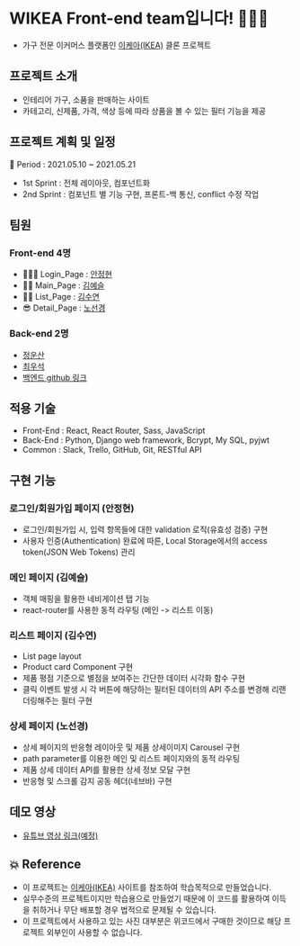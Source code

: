 # WIKEA Front-end team입니다! 👨🏻‍💻

- 가구 전문 이커머스 플랫폼인 [이케아(IKEA)](https://www.ikea.com/kr/ko/) 클론 프로젝트

## 프로젝트 소개

- 인테리어 가구, 소품을 판매하는 사이트
- 카테고리, 신제품, 가격, 색상 등에 따라 상품을 볼 수 있는 필터 기능을 제공

## 프로젝트 계획 및 일정

🎈 Period : 2021.05.10 ~ 2021.05.21
- 1st Sprint : 전체 레이아웃, 컴포넌트화
- 2nd Sprint : 컴포넌트 별 기능 구현, 프론트-백 통신, conflict 수정 작업

## 팀원

### Front-end 4명

  - 👱🏻‍♀️ Login_Page : [안정현](https://github.com/ahnjeongh2)
  - 👶🏻 Main_Page : [김예슬](https://github.com/yesl-kim)
  - 👱🏻 List_Page : [김수연](https://github.com/ksy4568)
  - 😎 Detail_Page : [노선경](https://github.com/celline1637)

### Back-end 2명

  - [정운산](https://github.com/Action2theFuture)
  - [최우석](https://github.com/tonic523)
  - [백엔드 github 링크](https://github.com/wecode-bootcamp-korea/20-1st-WIKEA-backend)

## 적용 기술

- Front-End : React, React Router, Sass, JavaScript
- Back-End : Python, Django web framework, Bcrypt, My SQL, pyjwt
- Common : Slack, Trello, GitHub, Git, RESTful API

## 구현 기능

### 로그인/회원가입 페이지 (안정현)

- 로그인/회원가입 시, 입력 항목들에 대한 validation 로직(유효성 검증) 구현 
- 사용자 인증(Authentication) 완료에 따른, Local Storage에서의 access token(JSON Web Tokens) 관리

### 메인 페이지 (김예슬)

- 객체 매핑을 활용한 네비게이션 탭 기능
- react-router를 사용한 동적 라우팅 (메인 -> 리스트 이동)

### 리스트 페이지 (김수연)

- List page layout
- Product card Component 구현
- 제품 평점 기준으로 별점을 보여주는 간단한 데이터 시각화 함수 구현
- 클릭 이벤트 발생 시 각 버튼에 해당하는 필터된 데이터의 API 주소를 변경해 리랜더링해주는 필터 구현

### 상세 페이지 (노선경)

- 상세 페이지의 반응형 레이아웃 및 제품 상세이미지 Carousel 구현
- path parameter를 이용한 메인 및 리스트 페이지와의 동적 라우팅
- 제품 상세 데이터 API를 활용한 상세 정보 모달 구현
- 반응형 및 스크롤 감지 공동 헤더(네브바) 구현


## 데모 영상
- [유튜브 영상 링크(예정)]()


## 💥 Reference
- 이 프로젝트는 [이케아(IKEA)](https://www.ikea.com/kr/ko/) 사이트를 참조하여 학습목적으로 만들었습니다.
- 실무수준의 프로젝트이지만 학습용으로 만들었기 때문에 이 코드를 활용하여 이득을 취하거나 무단 배포할 경우 법적으로 문제될 수 있습니다.
- 이 프로젝트에서 사용하고 있는 사진 대부분은 위코드에서 구매한 것이므로 해당 프로젝트 외부인이 사용할 수 없습니다.
